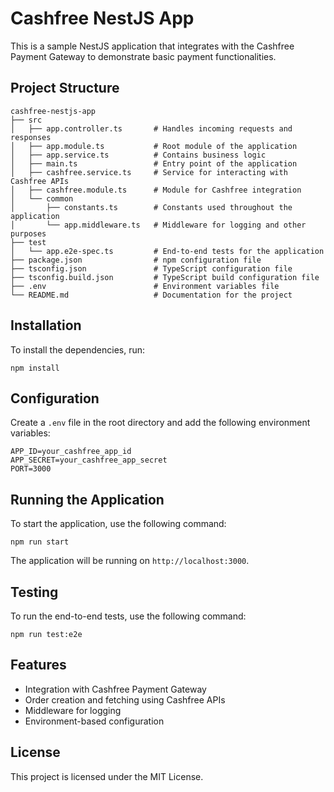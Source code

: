 # Cashfree NestJS App

This is a sample NestJS application that integrates with the Cashfree Payment Gateway to demonstrate basic payment functionalities.

## Project Structure

```
cashfree-nestjs-app
├── src
│   ├── app.controller.ts       # Handles incoming requests and responses
│   ├── app.module.ts           # Root module of the application
│   ├── app.service.ts          # Contains business logic
│   ├── main.ts                 # Entry point of the application
│   ├── cashfree.service.ts     # Service for interacting with Cashfree APIs
│   ├── cashfree.module.ts      # Module for Cashfree integration
│   └── common
│       ├── constants.ts        # Constants used throughout the application
│       └── app.middleware.ts   # Middleware for logging and other purposes
├── test
│   └── app.e2e-spec.ts         # End-to-end tests for the application
├── package.json                # npm configuration file
├── tsconfig.json               # TypeScript configuration file
├── tsconfig.build.json         # TypeScript build configuration file
├── .env                        # Environment variables file
└── README.md                   # Documentation for the project
```

## Installation

To install the dependencies, run:

```
npm install
```

## Configuration

Create a `.env` file in the root directory and add the following environment variables:

```
APP_ID=your_cashfree_app_id
APP_SECRET=your_cashfree_app_secret
PORT=3000
```

## Running the Application

To start the application, use the following command:

```
npm run start
```

The application will be running on `http://localhost:3000`.

## Testing

To run the end-to-end tests, use the following command:

```
npm run test:e2e
```

## Features

- Integration with Cashfree Payment Gateway
- Order creation and fetching using Cashfree APIs
- Middleware for logging
- Environment-based configuration

## License

This project is licensed under the MIT License.